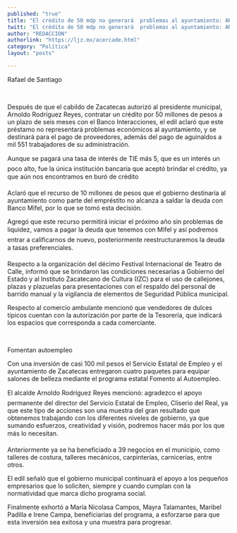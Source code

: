```yaml
---
published: "true"
title: "El crédito de 50 mdp no generará  problemas al ayuntamiento: ARR"
twitt: "El crédito de 50 mdp no generará  problemas al ayuntamiento: ARR"
author: "REDACCION"
authorlink: "https://ljz.mx/acercade.html"
category: "Política"
layout: "posts"

---
```



  Rafael de Santiago



   



  Después de que el cabildo de Zacatecas autorizó al presidente municipal, Arnoldo Rodríguez Reyes, contratar un crédito por 50 millones de pesos a un plazo de seis meses con el Banco Interacciones, el edil aclaró que este préstamo no representará problemas económicos al ayuntamiento, y se destinará para el pago de proveedores, además del pago de aguinaldos a mil 551 trabajadores de su administración.



  Aunque se pagará una tasa de interés de TIE más 5, que es un interés un poco alto, fue la única institución bancaria que aceptó brindar el crédito, ya que aún nos encontramos en buró de crédito



  Aclaró que el recurso de 10 millones de pesos que el gobierno destinaría al ayuntamiento como parte del empréstito no alcanza a saldar la deuda con Banco Mifel, por lo que se tomó esta decisión.



  Agregó que este recurso permitirá iniciar el próximo año sin problemas de liquidez, vamos a pagar la deuda que tenemos con Mifel y así podremos entrar a calificarnos de nuevo, posteriormente reestructuraremos la deuda a tasas preferenciales.



  Respecto a la organización del décimo Festival Internacional de Teatro de Calle, informó que se brindaron las condiciones necesarias a Gobierno del Estado y al Instituto Zacatecano de Cultura (IZC) para el uso de callejones, plazas y plazuelas para presentaciones con el respaldo del personal de barrido manual y la vigilancia de elementos de Seguridad Pública municipal.



  Respecto al comercio ambulante mencionó que vendedores de dulces típicos cuentan con la autorización por parte de la Tesorería, que indicará los espacios que corresponda a cada comerciante.



   



  Fomentan autoempleo



  Con una inversión de casi 100 mil pesos el Servicio Estatal de Empleo y el ayuntamiento de Zacatecas entregaron cuatro paquetes para equipar salones de belleza mediante el programa estatal Fomento al Autoempleo.



  El alcalde Arnoldo Rodríguez Reyes mencionó: agradezco el apoyo permanente del director del Servicio Estatal de Empleo, Cliserio del Real, ya que este tipo de acciones son una muestra del gran resultado que obtenemos trabajando con los diferentes niveles de gobierno, ya que sumando esfuerzos, creatividad y visión, podremos hacer más por los que más lo necesitan.



  Anteriormente ya se ha beneficiado a 39 negocios en el municipio, como talleres de costura, talleres mecánicos, carpinterías, carnicerías, entre otros.



  El edil señaló que el gobierno municipal continuará el apoyo a los pequeños empresarios que lo soliciten, siempre y cuando cumplan con la normatividad que marca dicho programa social.



  Finalmente exhortó a María Nicolasa Campos, Mayra Talamantes, Maribel Padilla e Irene Campa, beneficiarias del programa, a esforzarse para que esta inversión sea exitosa y una muestra para progresar.



   

